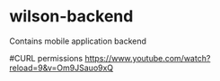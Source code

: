 # wilson-backend
Contains mobile application backend

#CURL permissions
https://www.youtube.com/watch?reload=9&v=Om9JSauo9xQ
